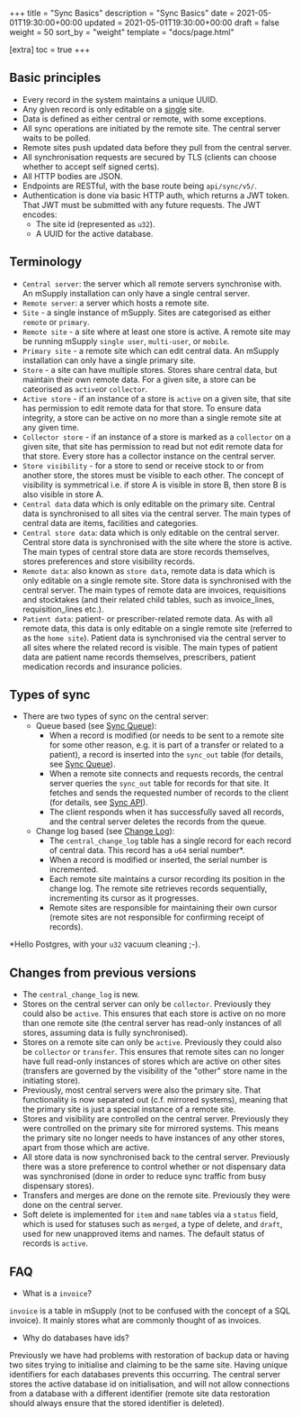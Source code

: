 +++
title = "Sync Basics"
description = "Sync Basics"
date = 2021-05-01T19:30:00+00:00
updated = 2021-05-01T19:30:00+00:00
draft = false
weight = 50
sort_by = "weight"
template = "docs/page.html"

[extra]
toc = true
+++

## Basic principles

* Every record in the system maintains a unique UUID.
* Any given record is only editable on a <ins>single</ins> site.
* Data is defined as either central or remote, with some exceptions.
* All sync operations are initiated by the remote site. The central server waits to be polled.
* Remote sites push updated data before they pull from the central server.
* All synchronisation requests are secured by TLS (clients can choose whether to accept self signed certs).
* All HTTP bodies are JSON.
* Endpoints are RESTful, with the base route being `api/sync/v5/`.
* Authentication is done via basic HTTP auth, which returns a JWT token. That JWT must be submitted with any future requests. The JWT encodes:
  * The site id (represented as `u32`).
  * A UUID for the active database.

## Terminology

* `Central server`: the server which all remote servers synchronise with. An mSupply installation can only have a single central server.
* `Remote server`: a server which hosts a remote site.
* `Site` - a single instance of mSupply. Sites are categorised as either `remote` or `primary`.
* `Remote site` - a site where at least one store is active. A remote site may be running mSupply `single user`, `multi-user`, or `mobile`.
* `Primary site` - a remote site which can edit central data. An mSupply installation can only have a single primary site.
* `Store` - a site can have multiple stores. Stores share central data, but maintain their own remote data. For a given site, a store can be cateorised as `active`or `collector`.
* `Active store` - if an instance of a store is `active` on a given site, that site has permission to edit remote data for that store. To ensure data integrity, a store can be active on no more than a single remote site at any given time.
* `Collector store` - if an instance of a store is marked as a `collector` on a given site, that site has permission to read but not edit remote data for that store. Every store has a collector instance on the central server.
* `Store visibility` - for a store to send or receive stock to or from another store, the stores must be visible to each other. The concept of visibility is symmetrical i.e. if store A is visible in store B, then store B is also visible in store A.
* `Central data` data which is only editable on the primary site. Central data is synchronised to all sites via the central server. The main types of central data are items, facilities and categories.
* `Central store data`: data which is only editable on the central server. Central store data is synchronised with the site where the store is active. The main types of central store data are store records themselves, stores preferences and store visibility records.
* `Remote data`: also known as `store data`, remote data is data which is only editable on a single remote site. Store data is synchronised with the central server. The main types of remote data are invoices, requisitions and stocktakes (and their related child tables, such as invoice_lines, requisition_lines etc.).
* `Patient data`: patient- or prescriber-related remote data. As with all remote data, this data is only editable on a single remote site (referred to as the `home site`). Patient data is synchronised via the central server to all sites where the related record is visible. The main types of patient data are patient name records themselves, prescribers, patient medication records and insurance policies.


## Types of sync

* There are two types of sync on the central server:
  * Queue based (see [Sync Queue](../sync-queue)):
    * When a record is modified (or needs to be sent to a remote site for some other reason, e.g. it is part of a transfer or related to a patient), a record is inserted into the `sync_out` table (for details, see [Sync Queue](../sync-queue)).
    * When a remote site connects and requests records, the central server queries the `sync_out` table for records for that site. It fetches and sends the requested number of records to the client (for details, see [Sync API](../api)).
    * The client responds when it has successfully saved all records, and the central server deletes the records from the queue.
  * Change log based (see [Change Log](../change-log)):
    * The `central_change_log` table has a single record for each record of central data. This record has a `u64` serial number*.
	* When a record is modified or inserted, the serial number is incremented.
    * Each remote site maintains a cursor recording its position in the change log. The remote site retrieves records sequentially, incrementing its cursor as it progresses.
	* Remote sites are responsible for maintaining their own cursor (remote sites are not responsible for confirming receipt of records).

*Hello Postgres, with your `u32` vacuum cleaning ;-).

## Changes from previous versions

* The `central_change_log` is new.
* Stores on the central server can only be `collector`. Previously they could also be `active`. This ensures that each store is active on no more than one remote site (the central server has read-only instances of all stores, assuming data is fully synchronised).
* Stores on a remote site can only be `active`. Previously they could also be `collector` or `transfer`. This ensures that remote sites can no longer have full read-only instances of stores which are active on other sites (transfers are governed by the visibility of the "other" store name in the initiating store).
* Previously, most central servers were also the primary site. That functionality is now separated out (c.f. mirrored systems), meaning that the primary site is just a special instance of a remote site.
* Stores and visibility are controlled on the central server. Previously they were controlled on the primary site for mirrored systems. This means the primary site no longer needs to have instances of any other stores, apart from those which are active.
* All store data is now synchronised back to the central server. Previously there was a store preference to control whether or not dispensary data was synchronised (done in order to reduce sync traffic from busy dispensary stores).
* Transfers and merges are done on the remote site. Previously they were done on the central server.
* Soft delete is implemented for `item` and `name` tables via a `status` field, which is used for statuses such as `merged`, a type of delete, and `draft`, used for new unapproved items and names. The default status of records is `active`.

## FAQ

* What is a `invoice`?

`invoice` is a table in mSupply (not to be confused with the concept of a SQL invoice). It mainly stores what are commonly thought of as invoices.

* Why do databases have ids?

Previously we have had problems with restoration of backup data or having two sites trying to initialise and claiming to be the same site. Having unique identifiers for each databases prevents this occurring. The central server stores the active database id on initialisation, and will not allow connections from a database with a different identifier (remote site data restoration should always ensure that the stored identifier is deleted).
